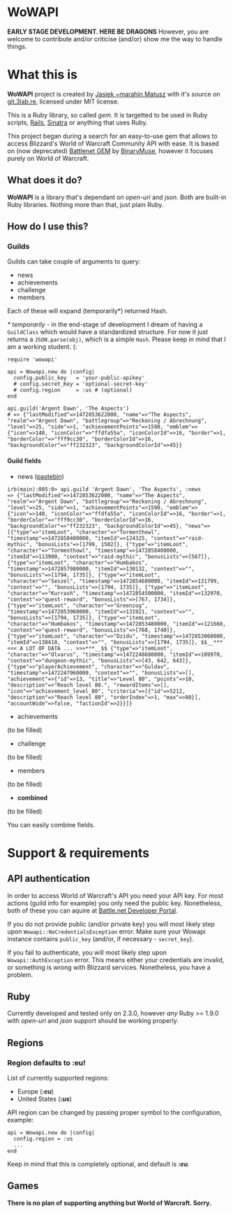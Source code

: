 # WoWAPI
**EARLY STAGE DEVELOPMENT. HERE BE DRAGONS**
However, you are welcome to contribute and/or criticise (and/or) show me the way to handle things.
 
# What this is
**WoWAPI** project is created by [Jasiek ~marahin Matusz](https://marahin.pl/) with it's source on [git.3lab.re](https://git.3lab.re/marahin/wowapi), licensed under MIT license.

This is a Ruby library, so called _gem_. It is targetted to be used in Ruby scripts, [Rails](http://rubyonrails.org/), [Sinatra](http://www.sinatrarb.com/) or anything that uses Ruby.

This project began during a search for an easy-to-use gem that allows to access Blizzard's World of Warcraft Community API with ease. It is based on (now deprecated) [Battlenet GEM](https://github.com/BinaryMuse/battlenet) by [BinaryMuse](https://github.com/BinaryMuse), however it focuses purely on World of Warcraft.

## What does it do?

**WoWAPI** is a library that's dependant on _open-uri_ and _json_. Both are built-in Ruby libraries. Nothing more than that, just plain Ruby.

## How do I use this?


### Guilds

Guilds can take couple of arguments to query: 

* news
* achievements
* challenge
* members

Each of these will expand (temporarily*) returned Hash.
 
 _* temporarily_ - in the end-stage of development I dream of having a `GuildClass` which would have a standardized structure. For now it just returns a `JSON.parse(obj)`, which is a simple `Hash`.
 Please keep in mind that I am a working student. (:

```
require 'wowapi'

api = Wowapi.new do |config|
  config.public_key   = 'your-public-apikey'
  # config.secret_Key = 'optional-secret-key'
  # config.region     = :us # (optional)
end

api.guild('Argent Dawn', 'The Aspects')
# => {"lastModified"=>1472853622000, "name"=>"The Aspects", "realm"=>"Argent Dawn", "battlegroup"=>"Reckoning / Abrechnung", "level"=>25, "side"=>1, "achievementPoints"=>1590, "emblem"=>{"icon"=>140, "iconColor"=>"ffdfa55a", "iconColorId"=>16, "border"=>1, "borderColor"=>"fff9cc30", "borderColorId"=>16, "backgroundColor"=>"ff232323", "backgroundColorId"=>45}}

```

#### Guild fields

* news ([pastebin](http://d.gimb.us/b/fe26c9f380477d3a0293072385e61cab.txt))

```
irb(main):005:0> api.guild 'Argent Dawn', 'The Aspects', :news
=> {"lastModified"=>1472853622000, "name"=>"The Aspects", "realm"=>"Argent Dawn", "battlegroup"=>"Reckoning / Abrechnung", "level"=>25, "side"=>1, "achievementPoints"=>1590, "emblem"=>{"icon"=>140, "iconColor"=>"ffdfa55a", "iconColorId"=>16, "border"=>1, "borderColor"=>"fff9cc30", "borderColorId"=>16, "backgroundColor"=>"ff232323", "backgroundColorId"=>45}, "news"=>[{"type"=>"itemLoot", "character"=>"Tormenthowl", "timestamp"=>1472858400000, "itemId"=>124325, "context"=>"raid-mythic", "bonusLists"=>[1799, 1502]}, {"type"=>"itemLoot", "character"=>"Tormenthowl", "timestamp"=>1472858400000, "itemId"=>113900, "context"=>"raid-mythic", "bonusLists"=>[567]}, {"type"=>"itemLoot", "character"=>"Humbakos", "timestamp"=>1472857980000, "itemId"=>130132, "context"=>"", "bonusLists"=>[1794, 1735]}, {"type"=>"itemLoot", "character"=>"Seszel", "timestamp"=>1472854680000, "itemId"=>131799, "context"=>"", "bonusLists"=>[1794, 1735]}, {"type"=>"itemLoot", "character"=>"Kurrash", "timestamp"=>1472854500000, "itemId"=>132970, "context"=>"quest-reward", "bonusLists"=>[767, 1734]}, {"type"=>"itemLoot", "character"=>"Greenzog", "timestamp"=>1472853960000, "itemId"=>131921, "context"=>"", "bonusLists"=>[1794, 1735]}, {"type"=>"itemLoot", "character"=>"Humbakos", "timestamp"=>1472853480000, "itemId"=>121660, "context"=>"quest-reward", "bonusLists"=>[768, 1740]}, {"type"=>"itemLoot", "character"=>"Dzidu", "timestamp"=>1472853060000, "itemId"=>138418, "context"=>"", "bonusLists"=>[1794, 1735]}, $$__***<<< A LOT OF DATA ... >>>***__$$ {"type"=>"itemLoot", "character"=>"Olvarus", "timestamp"=>1472248680000, "itemId"=>109970, "context"=>"dungeon-mythic", "bonusLists"=>[43, 642, 643]}, {"type"=>"playerAchievement", "character"=>"Guldav", "timestamp"=>1472247960000, "context"=>"", "bonusLists"=>[], "achievement"=>{"id"=>13, "title"=>"Level 80", "points"=>10, "description"=>"Reach level 80.", "rewardItems"=>[], "icon"=>"achievement_level_80", "criteria"=>[{"id"=>5212, "description"=>"Reach level 80", "orderIndex"=>1, "max"=>80}], "accountWide"=>false, "factionId"=>2}}]}

```

* achievements

(to be filled)

* challenge

(to be filled)

* members

(to be filled)

* __combined__

(to be filled)


You can easily combine fields. 
# Support & requirements

## API authentication
In order to access World of Warcraft's API you need your API key. For most actions (guild info for example) you only need the public key. Nonetheless, both of these you can aquire at [Battle.net Developer Portal](https://dev.battle.net/).

If you do not provide public (and/or private key) you will most likely step upon `Wowapi::NoCredentialsException` error. 
Make sure your Wowapi instance contains `public_key` (and/or, if necessary - `secret_key`).

If you fail to authenticate, you will most likely step upon `Wowapi::AuthException` error. This means either your credentials are invalid, or something is wrong with Blizzard services. Nonetheless, you have a problem.

## Ruby
Currently developed and tested only on 2.3.0, however _any_ Ruby >= 1.9.0 with _open-uri_ and _json_ support should be working properly.
## Regions
### Region defaults to :eu!
List of currently supported regions:
- Europe (**_:eu_**)
- United States (**_:us_**)

API region can be changed by passing proper symbol to the configuration, example:

```
api = Wowapi.new do |config|
  config.region = :us
  ...
end
```

Keep in mind that this is completely optional, and default is **_:eu_**.
## Games
**There is no plan of supporting anything but World of Warcraft. Sorry.**